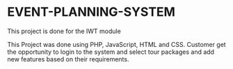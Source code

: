 # EVENT-PLANNING-SYSTEM
This project is done for the IWT module

  This Project was done using PHP, JavaScript, HTML and CSS.
  Customer get the opportunity to login to the system and select tour packages and add new features based on their requirements.
